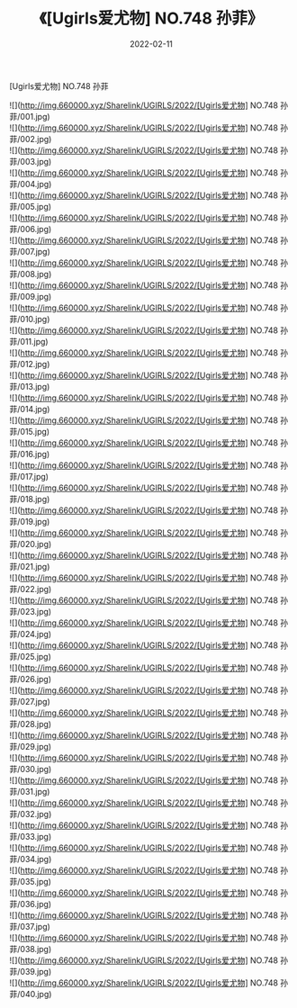 ﻿---
layout: post
title:  《[Ugirls爱尤物] NO.748 孙菲》
date:   2022-02-11
img: http://img.660000.xyz/Sharelink/UGIRLS/2022/[Ugirls爱尤物] NO.748 孙菲/000.jpg
categories: [美女, 清纯, 唯美]
---

[Ugirls爱尤物] NO.748 孙菲

 ![](http://img.660000.xyz/Sharelink/UGIRLS/2022/[Ugirls爱尤物] NO.748 孙菲/001.jpg) <br>![](http://img.660000.xyz/Sharelink/UGIRLS/2022/[Ugirls爱尤物] NO.748 孙菲/002.jpg) <br>![](http://img.660000.xyz/Sharelink/UGIRLS/2022/[Ugirls爱尤物] NO.748 孙菲/003.jpg) <br>![](http://img.660000.xyz/Sharelink/UGIRLS/2022/[Ugirls爱尤物] NO.748 孙菲/004.jpg) <br>![](http://img.660000.xyz/Sharelink/UGIRLS/2022/[Ugirls爱尤物] NO.748 孙菲/005.jpg) <br>![](http://img.660000.xyz/Sharelink/UGIRLS/2022/[Ugirls爱尤物] NO.748 孙菲/006.jpg) <br>![](http://img.660000.xyz/Sharelink/UGIRLS/2022/[Ugirls爱尤物] NO.748 孙菲/007.jpg) <br>![](http://img.660000.xyz/Sharelink/UGIRLS/2022/[Ugirls爱尤物] NO.748 孙菲/008.jpg) <br>![](http://img.660000.xyz/Sharelink/UGIRLS/2022/[Ugirls爱尤物] NO.748 孙菲/009.jpg) <br>![](http://img.660000.xyz/Sharelink/UGIRLS/2022/[Ugirls爱尤物] NO.748 孙菲/010.jpg) <br>![](http://img.660000.xyz/Sharelink/UGIRLS/2022/[Ugirls爱尤物] NO.748 孙菲/011.jpg) <br>![](http://img.660000.xyz/Sharelink/UGIRLS/2022/[Ugirls爱尤物] NO.748 孙菲/012.jpg) <br>![](http://img.660000.xyz/Sharelink/UGIRLS/2022/[Ugirls爱尤物] NO.748 孙菲/013.jpg) <br>![](http://img.660000.xyz/Sharelink/UGIRLS/2022/[Ugirls爱尤物] NO.748 孙菲/014.jpg) <br>![](http://img.660000.xyz/Sharelink/UGIRLS/2022/[Ugirls爱尤物] NO.748 孙菲/015.jpg) <br>![](http://img.660000.xyz/Sharelink/UGIRLS/2022/[Ugirls爱尤物] NO.748 孙菲/016.jpg) <br>![](http://img.660000.xyz/Sharelink/UGIRLS/2022/[Ugirls爱尤物] NO.748 孙菲/017.jpg) <br>![](http://img.660000.xyz/Sharelink/UGIRLS/2022/[Ugirls爱尤物] NO.748 孙菲/018.jpg) <br>![](http://img.660000.xyz/Sharelink/UGIRLS/2022/[Ugirls爱尤物] NO.748 孙菲/019.jpg) <br>![](http://img.660000.xyz/Sharelink/UGIRLS/2022/[Ugirls爱尤物] NO.748 孙菲/020.jpg) <br>![](http://img.660000.xyz/Sharelink/UGIRLS/2022/[Ugirls爱尤物] NO.748 孙菲/021.jpg) <br>![](http://img.660000.xyz/Sharelink/UGIRLS/2022/[Ugirls爱尤物] NO.748 孙菲/022.jpg) <br>![](http://img.660000.xyz/Sharelink/UGIRLS/2022/[Ugirls爱尤物] NO.748 孙菲/023.jpg) <br>![](http://img.660000.xyz/Sharelink/UGIRLS/2022/[Ugirls爱尤物] NO.748 孙菲/024.jpg) <br>![](http://img.660000.xyz/Sharelink/UGIRLS/2022/[Ugirls爱尤物] NO.748 孙菲/025.jpg) <br>![](http://img.660000.xyz/Sharelink/UGIRLS/2022/[Ugirls爱尤物] NO.748 孙菲/026.jpg) <br>![](http://img.660000.xyz/Sharelink/UGIRLS/2022/[Ugirls爱尤物] NO.748 孙菲/027.jpg) <br>![](http://img.660000.xyz/Sharelink/UGIRLS/2022/[Ugirls爱尤物] NO.748 孙菲/028.jpg) <br>![](http://img.660000.xyz/Sharelink/UGIRLS/2022/[Ugirls爱尤物] NO.748 孙菲/029.jpg) <br>![](http://img.660000.xyz/Sharelink/UGIRLS/2022/[Ugirls爱尤物] NO.748 孙菲/030.jpg) <br>![](http://img.660000.xyz/Sharelink/UGIRLS/2022/[Ugirls爱尤物] NO.748 孙菲/031.jpg) <br>![](http://img.660000.xyz/Sharelink/UGIRLS/2022/[Ugirls爱尤物] NO.748 孙菲/032.jpg) <br>![](http://img.660000.xyz/Sharelink/UGIRLS/2022/[Ugirls爱尤物] NO.748 孙菲/033.jpg) <br>![](http://img.660000.xyz/Sharelink/UGIRLS/2022/[Ugirls爱尤物] NO.748 孙菲/034.jpg) <br>![](http://img.660000.xyz/Sharelink/UGIRLS/2022/[Ugirls爱尤物] NO.748 孙菲/035.jpg) <br>![](http://img.660000.xyz/Sharelink/UGIRLS/2022/[Ugirls爱尤物] NO.748 孙菲/036.jpg) <br>![](http://img.660000.xyz/Sharelink/UGIRLS/2022/[Ugirls爱尤物] NO.748 孙菲/037.jpg) <br>![](http://img.660000.xyz/Sharelink/UGIRLS/2022/[Ugirls爱尤物] NO.748 孙菲/038.jpg) <br>![](http://img.660000.xyz/Sharelink/UGIRLS/2022/[Ugirls爱尤物] NO.748 孙菲/039.jpg) <br>![](http://img.660000.xyz/Sharelink/UGIRLS/2022/[Ugirls爱尤物] NO.748 孙菲/040.jpg) <br>